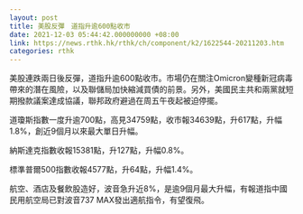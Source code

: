```yaml
---
layout: post
title: 美股反彈　道指升逾600點收市
date: 2021-12-03 05:44:42.000000000 +08:00
link: https://news.rthk.hk/rthk/ch/component/k2/1622544-20211203.htm
categories: rthk
---
```


美股連跌兩日後反彈，道指升逾600點收市。市場仍在關注Omicron變種新冠病毒帶來的潛在風險，以及聯儲局加快縮減買債的前景。另外，美國民主共和兩黨就短期撥款議案達成協議，聯邦政府避過在周五午夜起被迫停擺。

道瓊斯指數一度升逾700點，高見34759點，收市報34639點，升617點，升幅1.8%，創近9個月以來最大單日升幅。

納斯達克指數收報15381點，升127點，升幅0.8%。

標準普爾500指數收報4577點，升64點，升幅1.4%。

航空、酒店及餐飲股造好，波音急升近8%，是逾9個月最大升幅，有報道指中國民用航空局已對波音737 MAX發出適航指令，有望復飛。
